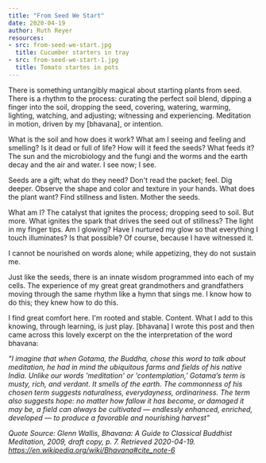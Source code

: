 ```yaml
---
title: "From Seed We Start"
date: 2020-04-19
author: Ruth Reyer
resources:
- src: from-seed-we-start.jpg
  title: Cucumber starters in tray
- src: from-seed-we-start-1.jpg
  title: Tomato startes in pots
---
```


There is something untangibly magical about starting plants from seed. There is a rhythm to the process: curating the perfect soil blend, dipping a finger into the soil, dropping the seed, covering, watering, warming, lighting, watching, and adjusting; witnessing and experiencing. Meditation in motion, driven by my [bhavana], or intention.

What is the soil and how does it work? What am I seeing and feeling and smelling? Is it dead or full of life? How will it feed the seeds? What feeds it? The sun and the microbiology and the fungi and the worms and the earth decay and the air and water. I see now; I see.

Seeds are a gift; what do they need? Don't read the packet; feel. Dig deeper. Observe the shape and color and texture in your hands. What does the plant want? Find stillness and listen. Mother the seeds.

What am I? The catalyst that ignites the process; dropping seed to soil. But more. What ignites the spark that drives the seed out of stillness? The light in my finger tips. Am I glowing? Have I nurtured my glow so that everything I touch illuminates? Is that possible? Of course, because I have witnessed it.

I cannot be nourished on words alone; while appetizing, they do not sustain me.

Just like the seeds, there is an innate wisdom programmed into each of my cells. The experience of my great great grandmothers and grandfathers moving through the same rhythm like a hymn that sings me. I know how to do this; they knew how to do this.

I find great comfort here. I'm rooted and stable. Content. What I add to this knowing, through learning, is just play.
[bhavana]	I wrote this post and then came across this lovely excerpt on the the interpretation of the word bhavana:

*"I imagine that when Gotama, the Buddha, chose this word to talk about meditation, he had in mind the ubiquitous farms and fields of his native India. Unlike our words 'meditation' or 'contemplation,' Gotama’s term is musty, rich, and verdant. It smells of the earth. The commonness of his chosen term suggests naturalness, everydayness, ordinariness. The term also suggests hope: no matter how fallow it has become, or damaged it may be, a field can always be cultivated — endlessly enhanced, enriched, developed — to produce a favorable and nourishing harvest"*

*Quote Source: Glenn Wallis, Bhavana: A Guide to Classical Buddhist Meditation, 2009, draft copy, p. 7. Retrieved 2020-04-19. https://en.wikipedia.org/wiki/Bhavana#cite_note-6*